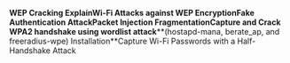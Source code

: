 **WEP Cracking Explain****Wi-Fi Attacks against WEP Encryption****Fake Authentication Attack****Packet Injection Fragmentation****Capture and Crack WPA2 handshake using wordlist attack****(hostapd-mana, berate_ap, and freeradius-wpe) Installation**Capture Wi-Fi Passwords with a Half-Handshake Attack